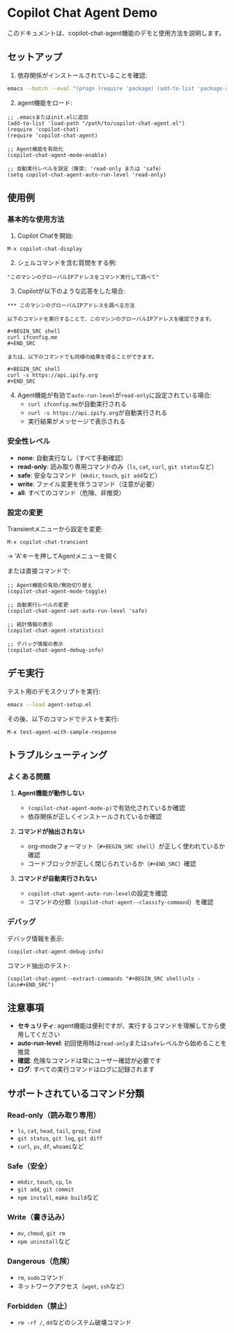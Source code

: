 # Copilot Chat Agent Demo

このドキュメントは、copilot-chat-agent機能のデモと使用方法を説明します。

## セットアップ

1. 依存関係がインストールされていることを確認:
```bash
emacs --batch --eval "(progn (require 'package) (add-to-list 'package-archives '(\"melpa\" . \"https://melpa.org/packages/\")) (package-initialize) (package-refresh-contents) (package-install 'aio) (package-install 'request) (package-install 'transient) (package-install 'polymode) (package-install 'markdown-mode) (package-install 'shell-maker))"
```

2. agent機能をロード:
```elisp
;; .emacsまたはinit.elに追加
(add-to-list 'load-path "/path/to/copilot-chat-agent.el")
(require 'copilot-chat)
(require 'copilot-chat-agent)

;; Agent機能を有効化
(copilot-chat-agent-mode-enable)

;; 自動実行レベルを設定（推奨: 'read-only または 'safe）
(setq copilot-chat-agent-auto-run-level 'read-only)
```

## 使用例

### 基本的な使用方法

1. Copilot Chatを開始:
```
M-x copilot-chat-display
```

2. シェルコマンドを含む質問をする例:
```
"このマシンのグローバルIPアドレスをコマンド実行して調べて"
```

3. Copilotが以下のような応答をした場合:
```
*** このマシンのグローバルIPアドレスを調べる方法

以下のコマンドを実行することで、このマシンのグローバルIPアドレスを確認できます。

#+BEGIN_SRC shell
curl ifconfig.me
#+END_SRC

または、以下のコマンドでも同様の結果を得ることができます。

#+BEGIN_SRC shell
curl -s https://api.ipify.org
#+END_SRC
```

4. Agent機能が有効で`auto-run-level`が`read-only`に設定されている場合:
   - `curl ifconfig.me`が自動実行される
   - `curl -s https://api.ipify.org`が自動実行される
   - 実行結果がメッセージで表示される

### 安全性レベル

- **none**: 自動実行なし（すべて手動確認）
- **read-only**: 読み取り専用コマンドのみ（`ls`, `cat`, `curl`, `git status`など）
- **safe**: 安全なコマンド（`mkdir`, `touch`, `git add`など）
- **write**: ファイル変更を伴うコマンド（注意が必要）
- **all**: すべてのコマンド（危険、非推奨）

### 設定の変更

Transientメニューから設定を変更:
```
M-x copilot-chat-transient
```
→ 'A'キーを押してAgentメニューを開く

または直接コマンドで:
```elisp
;; Agent機能の有効/無効切り替え
(copilot-chat-agent-mode-toggle)

;; 自動実行レベルの変更
(copilot-chat-agent-set-auto-run-level 'safe)

;; 統計情報の表示
(copilot-chat-agent-statistics)

;; デバッグ情報の表示
(copilot-chat-agent-debug-info)
```

## デモ実行

テスト用のデモスクリプトを実行:
```bash
emacs --load agent-setup.el
```

その後、以下のコマンドでテストを実行:
```
M-x test-agent-with-sample-response
```

## トラブルシューティング

### よくある問題

1. **Agent機能が動作しない**
   - `(copilot-chat-agent-mode-p)`で有効化されているか確認
   - 依存関係が正しくインストールされているか確認

2. **コマンドが抽出されない**
   - org-modeフォーマット（`#+BEGIN_SRC shell`）が正しく使われているか確認
   - コードブロックが正しく閉じられているか（`#+END_SRC`）確認

3. **コマンドが自動実行されない**
   - `copilot-chat-agent-auto-run-level`の設定を確認
   - コマンドの分類（`copilot-chat-agent--classify-command`）を確認

### デバッグ

デバッグ情報を表示:
```elisp
(copilot-chat-agent-debug-info)
```

コマンド抽出のテスト:
```elisp
(copilot-chat-agent--extract-commands "#+BEGIN_SRC shell\nls -la\n#+END_SRC")
```

## 注意事項

- **セキュリティ**: agent機能は便利ですが、実行するコマンドを理解してから使用してください
- **auto-run-level**: 初回使用時は`read-only`または`safe`レベルから始めることを推奨
- **確認**: 危険なコマンドは常にユーザー確認が必要です
- **ログ**: すべての実行コマンドはログに記録されます

## サポートされているコマンド分類

### Read-only（読み取り専用）
- `ls`, `cat`, `head`, `tail`, `grep`, `find`
- `git status`, `git log`, `git diff`
- `curl`, `ps`, `df`, `whoami`など

### Safe（安全）
- `mkdir`, `touch`, `cp`, `ln`
- `git add`, `git commit`
- `npm install`, `make build`など

### Write（書き込み）
- `mv`, `chmod`, `git rm`
- `npm uninstall`など

### Dangerous（危険）
- `rm`, `sudo`コマンド
- ネットワークアクセス（`wget`, `ssh`など）

### Forbidden（禁止）
- `rm -rf /`, `dd`などのシステム破壊コマンド